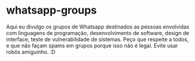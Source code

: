 # whatsapp-groups
Aqui eu divulgo os grupos de Whatsapp destinados as pessoas envolvidas com linguagens de programação, desenvolvimento de software, design de interface, teste de vulnerabilidade de sistemas. Peço que respeite a todos, e que não façam spams em grupos porque isso não é legal. Evite usar robôs amiguinho. :D
